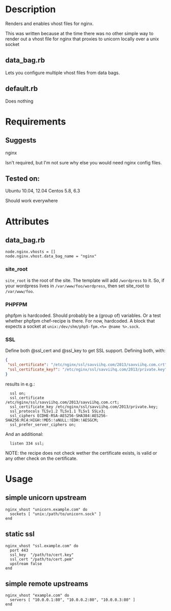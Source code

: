 Description
===========
Renders and enables vhost files for nginx.

This was written because at the time there was no other simple way to render
out a vhost file for nginx that proxies to unicorn locally over a unix socket

## data_bag.rb
Lets you configure multiple vhost files from data bags.

## default.rb
Does nothing

Requirements
============
## Suggests
nginx

Isn't required, but I'm not sure why else you would need nginx config files.

## Tested on:

Ubuntu 10.04, 12.04
Centos 5.8, 6.3

Should work everywhere

Attributes
==========

## data_bag.rb
```
node.nginx.vhosts = []
node.nginx.vhost.data_bag_name = "nginx"
```

### site_root
`site_root` is the root of the site. The template will add `/wordpress`
to it. So, if your wordpress lives in `/var/www/foo/wordpress`, then set
site_root to `/var/www/foo`.

### PHPFPM
phpfpm is hardcoded. Should probably be a (group of) variables. Or a
test whether phpfpm chef-recipe is there.
For now, hardcoded. A block that expects a socket at `unix:/dev/shm/php5-fpm.<%= @name %>.sock`.

### SSL
Define both @ssl_cert and @ssl_key to get SSL support. Defining both,
with:

```json
{
 "ssl_certificate": "/etc/nginx/ssl/savviihq.com/2013/savviihq.com.crt",
 "ssl_certificate_key?": "/etc/nginx/ssl/savviihq.com/2013/private.key"
}
```

results in e.g.:

```
  ssl on;
  ssl_certificate     /etc/nginx/ssl/savviihq.com/2013/savviihq.com.crt;
  ssl_certificate_key /etc/nginx/ssl/savviihq.com/2013/private.key;
  ssl_protocols TLSv1.2 TLSv1.1 TLSv1 SSLv3;
  ssl_ciphers ECDHE-RSA-AES256-SHA384:AES256-SHA256:RC4:HIGH:!MD5:!aNULL:!EDH:!AESGCM;
  ssl_prefer_server_ciphers on;
```

And an additional:
```
  listen 334 ssl;
```

NOTE: the recipe does not check wether the certificate exists, is valid
or any other check on the certificate.

Usage
=====

## simple unicorn upstream
```
nginx_vhost "unicorn.example.com" do
  sockets [ "unix:/path/to/unicorn.sock" ]
end
```

## static ssl
```
nginx_vhost "ssl.example.com" do
  port 443
  ssl_key  "/path/to/cert.key"
  ssl_cert "/path/to/cert.pem"
  upstream false
end
```

## simple remote upstreams

```
nginx_vhost "example.com" do
  servers [ "10.0.0.1:80", "10.0.0.2:80", "10.0.0.3:80" ]
end
```


